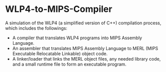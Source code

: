 # WLP4-to-MIPS-Compiler
A simulation of the WLP4 (a simplified version of C++) compilation process, which includes the followings: <br/>
* A compiler that translates WLP4 programs into MIPS Assembly Language. <br/>
* An assembler that translates MIPS Assembly Language to MERL (MIPS Executable Relocatable Linkable) object code. <br/>
* A linker/loader that links the MERL object files, any needed library code, and a small runtime file to form an executable program. <br/>
